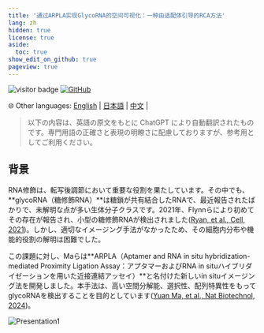 ```yaml
---
title: '通过ARPLA实现GlycoRNA的空间可视化：一种由适配体引导的RCA方法'
lang: zh
hidden: true
license: true
aside:
  toc: true
show_edit_on_github: true
pageview: true
---
```


<img src="https://visitor-badge.laobi.icu/badge?page_id=https://labonom.github.io/journalclub/2025/06/01/journal-club-glycorna-imaging.zh.html" alt="visitor badge"/> [![GitHub](https://img.shields.io/badge/GitHub-Profile-black?logo=github)](https://github.com/LabOnoM)

🌐 Other languages: [English](https://labonom.github.io/journalclub/2025/06/01/journal-club-glycorna-imaging.en.html) | [日本語](https://labonom.github.io/journalclub/2025/06/01/journal-club-glycorna-imaging.jp.html) | [中文](https://labonom.github.io/journalclub/2025/06/01/journal-club-glycorna-imaging.zh.html) |

> 以下の内容は、英語の原文をもとに ChatGPT により自動翻訳されたものです。専門用語の正確さと表現の明瞭さに配慮しておりますが、参考用としてご利用ください。

## 背景
RNA修飾は、転写後調節において重要な役割を果たしています。その中でも、**glycoRNA（糖修飾RNA）**は糖鎖が共有結合したRNAで、最近報告されたばかりで、未解明な点が多い生体分子クラスです。2021年、Flynnらにより初めてその存在が報告され、小型の糖修飾RNAが検出されました([Ryan, et al., Cell, 2021](https://pubmed.ncbi.nlm.nih.gov/34004145/))。しかし、適切なイメージング手法がなかったため、その細胞内分布や機能的役割の解明は困難でした。

この課題に対し、Maらは**ARPLA（Aptamer and RNA in situ hybridization-mediated Proximity Ligation Assay：アプタマーおよびRNA in situハイブリダイゼーションを用いた近接連結アッセイ）**と名付けた新しいin situイメージング法を開発しました。本手法は、高い空間分解能、選択性、配列特異性をもってglycoRNAを検出することを目的としています([Yuan Ma, et al., Nat Biotechnol, 2024](https://pubmed.ncbi.nlm.nih.gov/37217750/))。

![Presentation1](https://github.com/user-attachments/assets/7935a319-751e-4d3d-b58d-95019ac5c971)

<!--more-->